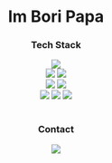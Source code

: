 <div align=center><h1>Im Bori Papa</bori></div>

<div align=center><h3>Tech Stack</h3></div>

<div align=center> 
  <img src="https://img.shields.io/badge/java-007396?style=for-the-badge&logo=java&logoColor=white"> 
  <br>
  <img src="https://img.shields.io/badge/mysql-4479A1?style=for-the-badge&logo=mysql&logoColor=white"> 
  <img src="https://img.shields.io/badge/mariaDB-003545?style=for-the-badge&logo=mariaDB&logoColor=white"> 
  <br>
  
  <img src="https://img.shields.io/badge/Spring-6DB33F?style=for-the-badge&logo=spring&logoColor=white">
  <img src="https://img.shields.io/badge/Spring Boot-6DB33F?style=for-the-badge&logo=springboot&logoColor=white">
  <br>
  <img src="https://img.shields.io/badge/JPA-6DB33F?style=for-the-badge&logo=JPA&logoColor=white">
  <img src="https://img.shields.io/badge/SpringDataJPA-6DB33F?style=for-the-badge&logo=JPA&logoColor=white">
  <img src="https://img.shields.io/badge/QueryDSL-6DB33F?style=for-the-badge&logo=&logoColor=white">
  <br>

  <br>
</div>

<div align=center>
<h3>Contact</h3>
<a href="https://boricoding.tistory.com/">
  <img src="https://img.shields.io/badge/TechBolg-F05032?style=for-the-badge&logo=blog&logoColor=white">
</a>
</div>

